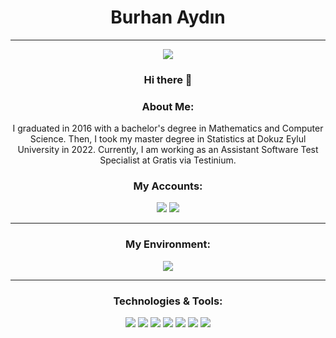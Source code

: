 <h1 align="center">Burhan Aydın</h1>
</p>
</div>
<hr/>
<div align="center">

![](https://komarev.com/ghpvc/?username=your-github-Burhan1925&color=brightgreen) <br />   
 
### Hi there 👋 

### About Me:

I graduated in 2016 with a bachelor's degree in Mathematics and Computer Science. Then, I took my master degree in Statistics at Dokuz Eylul University in 2022. Currently, I am working as an Assistant Software Test Specialist at Gratis via Testinium.

<div align="center">
  
   <h3 align="center">My Accounts:</h3>
<p align="center">

 
 <a href="https://www.linkedin.com/in/burhannaydinn/"><img src="https://img.shields.io/badge/linkedin-0077B5.svg?style=for-the-badge&logo=linkedin&logoColor=white"/></a>
  <a href="mailto:burhanaydiniu@gmail.com"><img src="https://img.shields.io/badge/e‑mail-D14836.svg?style=for-the-badge&logo=GMail&logoColor=white"/></a> 

</p>
</div>
<hr/>
<div align="center">
  
<h3 align="center">My Environment:</h3>
<p align="center">
 <img src="https://img.shields.io/badge/IntelliJIDEA-000000.svg?style=for-the-badge&logo=intellij-idea&logoColor=white"/>
</div>

<hr/>
<div align="center">
  
<h3 align="center">Technologies & Tools:</h3>
<p align="center">
 <img src="https://img.shields.io/badge/java-%23ED8B00.svg?style=for-the-badge&logo=java&logoColor=white"/>
    <img src="https://img.shields.io/badge/json-5E5C5C?style=for-the-badge&logo=json&logoColor=white"/>
     <img src="https://img.shields.io/badge/postgres-%23316192.svg?style=for-the-badge&logo=postgresql&logoColor=white"/>
<img src="https://img.shields.io/badge/appium-330F63.svg?style=for-the-badge&logo=java&logoColor=white"/>
     <img src="https://img.shields.io/badge/jira-%230A0FFF.svg?style=for-the-badge&logo=jira&logoColor=white"/>
     <img src="https://img.shields.io/badge/git-%23F05033.svg?style=for-the-badge&logo=git&logoColor=white"/>
<a target="_blank" rel="noopener noreferrer" href="https://camo.githubusercontent.com/65aa824e98ee79a514500bed767198506af50724d5389c56c63d97a29d3651dc/68747470733a2f2f696d672e736869656c64732e696f2f62616467652f4769744875622d626c61636b3f7374796c653d666f722d7468652d6261646765266c6f676f3d676974687562266c6f676f436f6c6f723d7768697465"><img src="https://camo.githubusercontent.com/65aa824e98ee79a514500bed767198506af50724d5389c56c63d97a29d3651dc/68747470733a2f2f696d672e736869656c64732e696f2f62616467652f4769744875622d626c61636b3f7374796c653d666f722d7468652d6261646765266c6f676f3d676974687562266c6f676f436f6c6f723d7768697465" data-canonical-src="https://img.shields.io/badge/GitHub-black?style=for-the-badge&amp;logo=github&amp;logoColor=white" style="max-width:100%;"></a>
</p>
</div>
